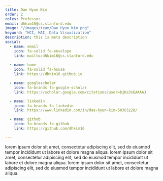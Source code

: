 ```yaml
---
title: Dae Hyun Kim
order: 2
roles: Professor
email: dhkim16@cs.stanford.edu
image: "/images/team/Dae Hyun Kim.png"
keyword: "HCI, HAI, Data Visualization"
description: this is meta description
social:
  - name: email
    icon: fa-solid fa-envelope
    link: mailto:dhkim16@cs.stanford.edu
  
  - name: home
    icon: fa-solid fa-house
    link: https://dhkim16.github.io

  - name: googlescholar
    icon: fa-brands fa-google-scholar
    link: https://scholar.google.com/citations?user=bjKa3nEAAAAJ

  - name: linkedin
    icon: fa-brands fa-linkedin
    link: https://www.linkedin.com/in/dae-hyun-kim-50303220/

  - name: github
    icon: fa-brands fa-github
    link: https://github.com/dhkim16

---
```


lorem ipsum dolor sit amet, consectetur adipiscing elit, sed do eiusmod tempor incididunt ut labore et dolore magna aliqua.
lorem ipsum dolor sit amet, consectetur adipiscing elit, sed do eiusmod tempor incididunt ut labore et dolore magna aliqua.
lorem ipsum dolor sit amet, consectetur adipiscing elit, sed do eiusmod tempor incididunt ut labore et dolore magna aliqua. 